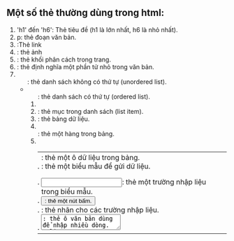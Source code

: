 ## Một số thẻ thường dùng trong html:
1. 'h1' đến 'h6': Thẻ tiêu đề (h1 là lớn nhất, h6 là nhỏ nhất).
2. p: thẻ đoạn văn bản.
3. <a>:Thẻ link
4. <img>: thẻ ảnh
5. <div>: thẻ khối phân cách trong trang.
6. <span>: thẻ định nghĩa một phần tử nhỏ trong văn bản.
7. <ul>: thẻ danh sách không có thứ tự (unordered list).
8. <ol>: thẻ danh sách có thứ tự (ordered list).
9. <li>: thẻ mục trong danh sách (list item).
10. <table>: thẻ bảng dữ liệu.
11. <tr>: thẻ một hàng trong bảng.
12. <td>: thẻ một ô dữ liệu trong bảng.
13. <form>: thẻ một biểu mẫu để gửi dữ liệu.
14. <input>: thẻ một trường nhập liệu trong biểu mẫu.
15. <button>: thẻ một nút bấm.
16. <label>: thẻ nhãn cho các trường nhập liệu.
17. <textarea>: thẻ ô văn bản dùng để nhập nhiều dòng.
18. <select>: thẻ danh sách thả xuống (dropdown list).
19. <option>: thẻ tùy chọn trong danh sách thả xuống.
20. <iframe>: thẻ khung (frame) để nhúng một trang web khác.
